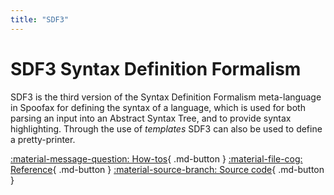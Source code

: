 ```yaml
---
title: "SDF3"
---
```

# SDF3 Syntax Definition Formalism
SDF3 is the third version of the Syntax Definition Formalism meta-language in Spoofax for defining the syntax of a language, which is used for both parsing an input into an Abstract Syntax Tree, and to provide syntax highlighting.  Through the use of _templates_ SDF3 can also be used to define a pretty-printer.

[:material-message-question: How-tos](../../howtos/){ .md-button }
[:material-file-cog: Reference](../../reference/sdf3/index.md){ .md-button }
[:material-source-branch: Source code](https://github.com/metaborg/sdf){ .md-button }

